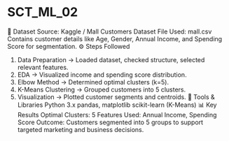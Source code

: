 # SCT_ML_02
📁 Dataset
Source: Kaggle / Mall Customers Dataset
File Used: mall.csv
Contains customer details like Age, Gender, Annual Income, and Spending Score for segmentation.
⚙ Steps Followed
1. Data Preparation → Loaded dataset, checked structure, selected relevant features.
2. EDA → Visualized income and spending score distribution.
3. Elbow Method → Determined optimal clusters (k=5).
4. K-Means Clustering → Grouped customers into 5 clusters.
5. Visualization → Plotted customer segments and centroids.
🔧 Tools & Libraries
Python 3.x
pandas, matplotlib
scikit-learn (K-Means)
📊 Key Results
Optimal Clusters: 5
Features Used: Annual Income, Spending Score
Outcome: Customers segmented into 5 groups to support targeted marketing and business decisions.
